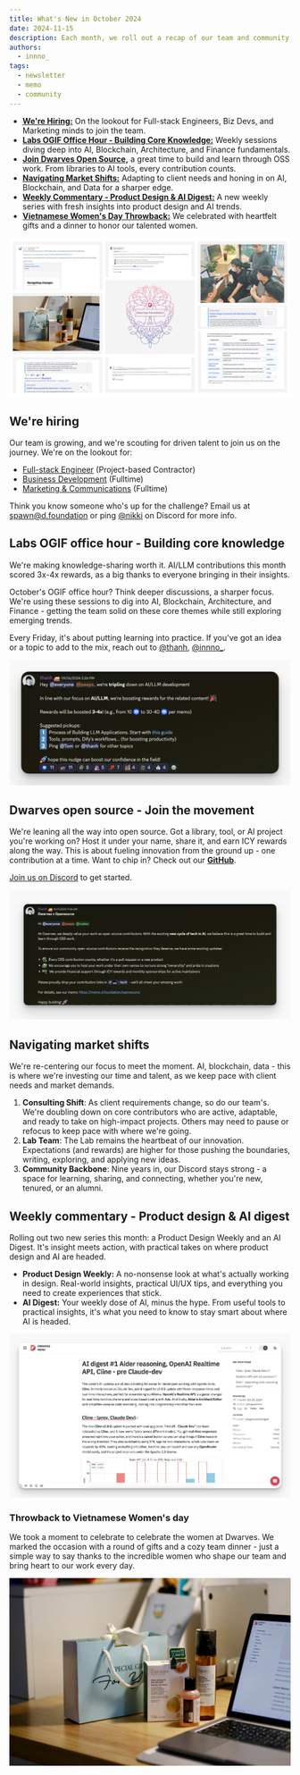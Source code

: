 ```yaml
---
title: What's New in October 2024
date: 2024-11-15
description: Each month, we roll out a recap of our team and community's progress. October's updates spotlight our open source initiative, boosted rewards for sharing knowledge, navigating market shifts, weekly tech insights, and a warm celebration of Vietnamese Women's Day.
authors:
  - innno_
tags:
  - newsletter
  - memo
  - community
---
```

- [**We're Hiring:**](#were-hiring) On the lookout for Full-stack Engineers, Biz Devs, and Marketing minds to join the team.
- [**Labs OGIF Office Hour - Building Core Knowledge:**](#labs-ogif-office-hour---building-core-knowledge) Weekly sessions diving deep into AI, Blockchain, Architecture, and Finance fundamentals.
- [**Join Dwarves Open Source,**](#dwarves-open-source---join-the-movement) a great time to build and learn through OSS work. From libraries to AI tools, every contribution counts.
- [**Navigating Market Shifts:**](#navigating-market-shifts) Adapting to client needs and honing in on AI, Blockchain, and Data for a sharper edge.
- [**Weekly Commentary - Product Design & AI Digest:**](#weekly-commentary---product-design--ai-digest) A new weekly series with fresh insights into product design and AI trends.
- [**Vietnamese Women's Day Throwback:**](#throwback-to-vietnamese-womens-day) We celebrated with heartfelt gifts and a dinner to honor our talented women.

![](assets/2024-whats-new-oct-thumbnail.png)

## We're hiring

Our team is growing, and we're scouting for driven talent to join us on the journey. We're on the lookout for:

- [Full-stack Engineer](https://memo.d.foundation/careers/open-positions/full-stack-engineer/) (Project-based Contractor)
- [Business Development](https://memo.d.foundation/careers/open-positions/business-development/) (Fulltime)
- [Marketing & Communications](https://memo.d.foundation/careers/open-positions/marketing-and-communications-specialist/) (Fulltime)

Think you know someone who's up for the challenge? Email us at <spawn@d.foundation> or ping [@nikki](https://memo.d.foundation/contributor/nikki) on Discord for more info.

## Labs OGIF office hour - Building core knowledge

We're making knowledge-sharing worth it. AI/LLM contributions this month scored 3x-4x rewards, as a big thanks to everyone bringing in their insights.

October's OGIF office hour? Think deeper discussions, a sharper focus. We're using these sessions to dig into AI, Blockchain, Architecture, and Finance - getting the team solid on these core themes while still exploring emerging trends.

Every Friday, it's about putting learning into practice. If you've got an idea or a topic to add to the mix, reach out to [@thanh](https://memo.d.foundation/contributor/thanh/), [@innno_](https://memo.d.foundation/contributor/innno_/).

![](assets/2024-whats-new-oct-ogif.png)

## Dwarves open source - Join the movement

We're leaning all the way into open source. Got a library, tool, or AI project you're working on? Host it under your name, share it, and earn ICY rewards along the way. This is about fueling innovation from the ground up - one contribution at a time. Want to chip in? Check out our [**GitHub**](https://github.com/dwarvesf/opensource).

[Join us on Discord](https://discord.gg/dfoundation) to get started.

![](assets/2024-whats-new-oct-oss.png)

## Navigating market shifts

We're re-centering our focus to meet the moment. AI, blockchain, data - this is where we're investing our time and talent, as we keep pace with client needs and market demands.

1. **Consulting Shift**: As client requirements change, so do our team's. We're doubling down on core contributors who are active, adaptable, and ready to take on high-impact projects. Others may need to pause or refocus to keep pace with where we're going.
2. **Lab Team**: The Lab remains the heartbeat of our innovation. Expectations (and rewards) are higher for those pushing the boundaries, writing, exploring, and applying new ideas.
3. **Community Backbone**: Nine years in, our Discord stays strong - a space for learning, sharing, and connecting, whether you're new, tenured, or an alumni.

## Weekly commentary - Product design & AI digest

Rolling out two new series this month: a Product Design Weekly and an AI Digest. It's insight meets action, with practical takes on where product design and AI are headed.

- **Product Design Weekly:** A no-nonsense look at what's actually working in design. Real-world insights, practical UI/UX tips, and everything you need to create experiences that stick.
- **AI Digest:** Your weekly dose of AI, minus the hype. From useful tools to practical insights, it's what you need to know to stay smart about where AI is headed.

![](assets/2024-whats-new-oct-commentary.png)

### Throwback to Vietnamese Women's day

We took a moment to celebrate to celebrate the women at Dwarves. We marked the occasion with a round of gifts and a cozy team dinner - just a simple way to say thanks to the incredible women who shape our team and bring heart to our work every day.

![](assets/2024-whats-new-oct-women-day.png)
